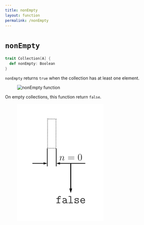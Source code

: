 ```yaml
---
title: nonEmpty
layout: function
permalink: /nonEmpty
---
```


# `nonEmpty`

~~~ scala
trait Collection[A] {
  def nonEmpty: Boolean
}
~~~

`nonEmpty` returns `true` when the collection has at least one element.

<figure class="diagram">
  <img src="images/nonEmpty.1.svg" alt="nonEmpty function">
  <!-- <figcaption class="diagram-desc"></figcaption> -->
</figure>

On empty collections, this function return `false`.

<figure class="diagram">
  <img src="images/nonEmpty.2.svg" alt="nonEmpty function">
  <!-- <figcaption class="diagram-desc"></figcaption> -->
</figure>
